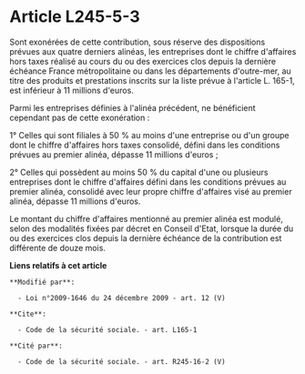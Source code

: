 # Article L245-5-3

Sont exonérées de cette contribution, sous réserve des dispositions prévues aux quatre derniers alinéas, les entreprises dont
le chiffre d'affaires hors taxes réalisé au cours du ou des exercices clos depuis la dernière échéance France métropolitaine
ou dans les départements d'outre-mer, au titre des produits et prestations inscrits sur la liste prévue à l'article L. 165-1,
est inférieur à 11 millions d'euros. 

Parmi les entreprises définies à l'alinéa précédent, ne bénéficient cependant pas de cette exonération : 

1° Celles qui sont filiales à 50 % au moins d'une entreprise ou d'un groupe dont le chiffre d'affaires hors taxes consolidé,
défini dans les conditions prévues au premier alinéa, dépasse 11 millions d'euros ; 

2° Celles qui possèdent au moins 50 % du capital d'une ou plusieurs entreprises dont le chiffre d'affaires défini dans les
conditions prévues au premier alinéa, consolidé avec leur propre chiffre d'affaires visé au premier alinéa, dépasse 11
millions d'euros. 

Le montant du chiffre d'affaires mentionné au premier alinéa est modulé, selon des modalités fixées par décret en Conseil
d'Etat, lorsque la durée du ou des exercices clos depuis la dernière échéance de la contribution est différente de douze
mois.

**Liens relatifs à cet article**

	**Modifié par**:

	  - Loi n°2009-1646 du 24 décembre 2009 - art. 12 (V)

	**Cite**:

	  - Code de la sécurité sociale. - art. L165-1

	**Cité par**:

	  - Code de la sécurité sociale. - art. R245-16-2 (V)

